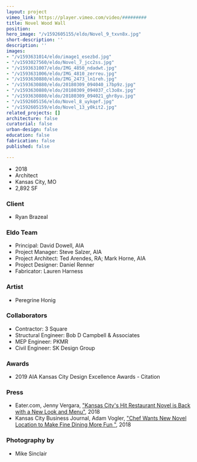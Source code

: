 ```yaml
---
layout: project
vimeo_link: https://player.vimeo.com/video/#########
title: Novel Wood Wall
position: 
hero_image: "/v1592605155/eldo/Novel_9_txvn8x.jpg"
short-description: ''
description: ''
images:
- "/v1593631014/eldo/image1_esezbd.jpg"
- "/v1593027560/eldo/Novel_7_jcc2ss.jpg"
- "/v1593631007/eldo/IMG_4850_ndadwt.jpg"
- "/v1593631006/eldo/IMG_4810_zerreu.jpg"
- "/v1593630880/eldo/IMG_2473_ln1reh.jpg"
- "/v1593630880/eldo/20180309_094040_i7bp9z.jpg"
- "/v1593630880/eldo/20180309_094037_cl3o8x.jpg"
- "/v1593630880/eldo/20180309_094021_ghr8yu.jpg"
- "/v1592605156/eldo/Novel_8_uykqef.jpg"
- "/v1592605159/eldo/Novel_13_y0kit2.jpg"
related_projects: []
architecture: false
curatorial: false
urban-design: false
education: false
fabrication: false
published: false

---
```

* 2018
* Architect
* Kansas City, MO
* 2,892 SF

### Client

* Ryan Brazeal

### Eldo Team

* Principal: David Dowell, AIA
* Project Manager: Steve Salzer, AIA
* Project Architect: Ted Arendes, RA; Mark Horne, AIA
* Project Designer: Daniel Renner
* Fabricator: Lauren Harness

### Artist

* Peregrine Honig

### Collaborators

* Contractor: 3 Square
* Structural Engineer: Bob D Campbell & Associates
* MEP Engineer: PKMR
* Civil Engineer: SK Design Group

### Awards

* 2019 AIA Kansas City Design Excellence Awards -  Citation

### Press

* Eater.com, Jenny Vergara, ["Kansas City's Hit Restaurant Novel is Back with a New Look and Menu"](https://www.eater.com/2018/4/27/17290716/novel-restaurant-kansas-city-ryan-brazeal-jessica-armstrong-opening-photos "Kansas City's Hit Restaurant Novel is Back with a New Look and Menu"), 2018
* Kansas City Business Journal, Adam Vogler, ["Chef Wants New Novel Location to Make Fine Dining More Fun "](https://www.bizjournals.com/kansascity/news/2018/05/17/novel-crossroads-restaurant-photo-tour.html?ana=e_ae_set1&s=article_du&ed=2018-05-17&u=K3wntxBPBCRSVp6ZHeNTTA02ed89d8&t=1526589671&j=81651381 "Chef Wants New Novel Location to Make Fine Dining More Fun "), 2018

### Photography by

* Mike Sinclair